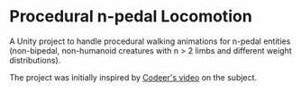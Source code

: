 # Procedural n-pedal Locomotion
A Unity project to handle procedural walking animations for n-pedal entities (non-bipedal, non-humanoid creatures with n > 2 limbs and different weight distributions).

The project was initially inspired by [Codeer's video](https://www.youtube.com/watch?v=e6Gjhr1IP6w) on the subject.
